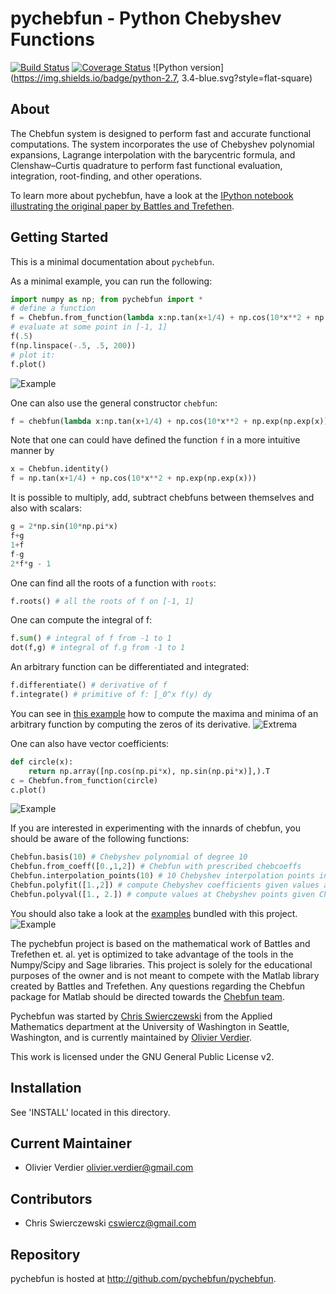 # pychebfun - Python Chebyshev Functions

[![Build Status](https://img.shields.io/travis/olivierverdier/pychebfun/master.svg?style=flat-square)](https://travis-ci.org/olivierverdier/pychebfun)
[![Coverage Status](https://img.shields.io/coveralls/olivierverdier/pychebfun/master.svg?style=flat-square)](https://coveralls.io/r/olivierverdier/pychebfun?branch=master)
![Python version](https://img.shields.io/badge/python-2.7, 3.4-blue.svg?style=flat-square)

## About

The Chebfun system is designed to perform fast and accurate functional computations. The system incorporates the use of Chebyshev polynomial expansions, Lagrange interpolation with the barycentric formula, and Clenshaw–Curtis quadrature to perform fast functional evaluation, integration, root-finding, and other operations.

To learn more about pychebfun, have a look at the [IPython notebook illustrating the original paper by Battles and Trefethen](http://nbviewer.ipython.org/github/olivierverdier/pychebfun/blob/master/BattlesTrefethen.ipynb).

## Getting Started

This is a minimal documentation about `pychebfun`.

As a minimal example, you can run the following:
```python
import numpy as np; from pychebfun import *
# define a function
f = Chebfun.from_function(lambda x:np.tan(x+1/4) + np.cos(10*x**2 + np.exp(np.exp(x))))
# evaluate at some point in [-1, 1]
f(.5)
f(np.linspace(-.5, .5, 200))
# plot it:
f.plot()
```
![Example](https://github.com/pychebfun/pychebfun/raw/master/images/ex1.png)

One can also use the general constructor `chebfun`:
```python
f = chebfun(lambda x:np.tan(x+1/4) + np.cos(10*x**2 + np.exp(np.exp(x))))
```

Note that one can could have defined the function `f` in a more intuitive manner by
```python
x = Chebfun.identity()
f = np.tan(x+1/4) + np.cos(10*x**2 + np.exp(np.exp(x)))
```

It is possible to multiply, add, subtract chebfuns between themselves and also with scalars:
```python
g = 2*np.sin(10*np.pi*x)
f+g
1+f
f-g
2*f*g - 1
```

One can find all the roots of a function with `roots`:
```python
f.roots() # all the roots of f on [-1, 1]
```

One can compute the integral of f:
```python
f.sum() # integral of f from -1 to 1
dot(f,g) # integral of f.g from -1 to 1
```

An arbitrary function can be differentiated and integrated:
```python
f.differentiate() # derivative of f
f.integrate() # primitive of f: ∫_0^x f(y) dy
```

You can see in [this example][5] how to compute the maxima and minima of an arbitrary function by computing the zeros of its derivative.
![Extrema](https://github.com/pychebfun/pychebfun/raw/master/images/extrema.png)

One can also have vector coefficients:
```python
def circle(x):
	return np.array([np.cos(np.pi*x), np.sin(np.pi*x)],).T
c = Chebfun.from_function(circle)
c.plot()
```
![Example](https://github.com/pychebfun/pychebfun/raw/master/images/circle.png)

If you are interested in experimenting with the innards of chebfun, you should be aware of the following functions:
```python
Chebfun.basis(10) # Chebyshev polynomial of degree 10
Chebfun.from_coeff([0.,1,2]) # Chebfun with prescribed chebcoeffs
Chebfun.interpolation_points(10) # 10 Chebyshev interpolation points in [-1, 1]
Chebfun.polyfit([1.,2]) # compute Chebyshev coefficients given values at Chebyshev points
Chebfun.polyval([1., 2.]) # compute values at Chebyshev points given Chebyshev coefficients
```

You should also take a look at the [examples][4] bundled with this project.
![Example](https://github.com/pychebfun/pychebfun/raw/master/images/example.png)

The pychebfun project is based on the mathematical work of Battles and Trefethen et. al. yet is optimized to take advantage of the tools in the Numpy/Scipy and Sage libraries. This project is solely for the educational purposes of the owner and is not meant to compete with the Matlab library created by Battles and Trefethen. Any questions regarding the Chebfun package for Matlab should be directed towards the [Chebfun team][2].

Pychebfun was started by [Chris Swierczewski][3] from the Applied Mathematics department at the University of Washington in Seattle, Washington, and is currently maintained by [Olivier Verdier][1].


This work is licensed under the GNU General Public 
License v2.



## Installation

See 'INSTALL' located in this directory.



## Current Maintainer

 * Olivier Verdier <olivier.verdier@gmail.com>

## Contributors

 * Chris Swierczewski <cswiercz@gmail.com>

## Repository

pychebfun is hosted at http://github.com/pychebfun/pychebfun. 

[1]: https://github.com/olivierverdier
[2]: http://www2.maths.ox.ac.uk/chebfun/
[3]: mailto:cswiercz@amath.washington.edu
[4]: https://github.com/pychebfun/pychebfun/tree/master/examples
[5]: https://github.com/pychebfun/pychebfun/tree/master/examples/extrema.py

